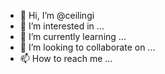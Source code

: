- 👋 Hi, I’m @ceilingi
- 👀 I’m interested in ...
- 🌱 I’m currently learning ...
- 💞️ I’m looking to collaborate on ...
- 📫 How to reach me ...

<!---
ceilingi/ceilingi is a ✨ special ✨ repository because its `README.md` (this file) appears on your GitHub profile.
You can click the Preview link to take a look at your changes.
--->
